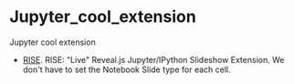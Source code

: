 # Jupyter_cool_extension
Jupyter cool extension

* [RISE](https://github.com/damianavila/RISE). RISE: "Live" Reveal.js Jupyter/IPython Slideshow Extension. We don't have to set the Notebook Slide type for each cell.
